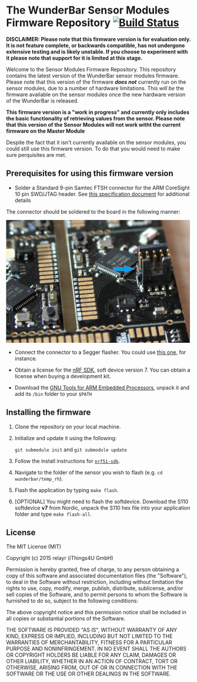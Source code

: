 # The WunderBar Sensor Modules Firmware Repository [![Build Status](https://travis-ci.org/relayr/relayr-firmware-nrf51-modules.svg)](https://travis-ci.org/relayr/relayr-firmware-nrf51-modules)

**DISCLAIMER: Please note that this firmware version is for evaluation only. It is not feature complete, or backwards compatible, has not undergone extensive testing and is likely unstable. If you choose to experiment with it please note that support for it is limited at this stage.** 

Welcome to the Sensor Modules Firmware Repository. This repository contains the latest version of the WunderBar sensor modules firmware. Please note that this version of the firmware ***does not*** currently run on the sensor modules, due to a number of hardware limitations. This *will be* the firmware available on the sensor modules once the new hardware version of the WunderBar is released.

**This firmware version is a "work in progress" and currently only includes the basic functionality of retrieving values from the sensor. Please note that this version of the Sensor Modules will not work witht the current firmware on the Master Module**

Despite the fact that it isn't currently available on the sensor modules, you could still use this firmware version. To do that you would need to make sure perquisites are met.

## Prerequisites for using this firmware version

- Solder a Standard 9-pin Samtec FTSH connector for the ARM CoreSight 10 pin SWD/JTAG header. See [this specification document](http://infocenter.arm.com/help/index.jsp?topic=/com.arm.doc.ddi0314h/Chdhbiad.html) for additional details

The connector should be soldered to the board in the following manner:

<img src="docs/images/connector.jpg" width=500px> 


- Connect the connector to a Segger flasher. You could use [this one](https://www.segger.com/jlink-lite-cortexm.html), for instance.


- Obtain a license for the [nRF SDK](https://www.nordicsemi.com/eng/Products/Bluetooth-Smart-Bluetooth-low-energy/nRF51822), soft device version 7. You can obtain a license when buying a development kit.

- Download the [GNU Tools for ARM Embedded Processors](https://launchpad.net/gcc-arm-embedded), unpack it and add its ```/bin``` folder to your ```$PATH```

## Installing the firmware

1. Clone the repository on your local machine.
2. Initialize and update it using the following:

	`git submodule init` 
and 
	`git submodule update`

3. Follow the install instructions for [```nrf51-sdk```](https://github.com/relayr/nrf51-sdk).
4. Navigate to the folder of the sensor you wish to flash (e.g. ```cd wunderbar/temp_rh```).
5. Flash the application by typing `make flash`.
6. [OPTIONAL] You might need to flash the softdevice. Download the S110 softdevice **v7** from Nordic, unpack the S110 hex file into your application folder and type ```make flash-all```.


## License

The MIT License (MIT)

Copyright (c) 2015 relayr (iThings4U GmbH)

Permission is hereby granted, free of charge, to any person obtaining a copy
of this software and associated documentation files (the "Software"), to deal
in the Software without restriction, including without limitation the rights
to use, copy, modify, merge, publish, distribute, sublicense, and/or sell
copies of the Software, and to permit persons to whom the Software is
furnished to do so, subject to the following conditions:

The above copyright notice and this permission notice shall be included in
all copies or substantial portions of the Software.

THE SOFTWARE IS PROVIDED "AS IS", WITHOUT WARRANTY OF ANY KIND, EXPRESS OR
IMPLIED, INCLUDING BUT NOT LIMITED TO THE WARRANTIES OF MERCHANTABILITY,
FITNESS FOR A PARTICULAR PURPOSE AND NONINFRINGEMENT. IN NO EVENT SHALL THE
AUTHORS OR COPYRIGHT HOLDERS BE LIABLE FOR ANY CLAIM, DAMAGES OR OTHER
LIABILITY, WHETHER IN AN ACTION OF CONTRACT, TORT OR OTHERWISE, ARISING FROM,
OUT OF OR IN CONNECTION WITH THE SOFTWARE OR THE USE OR OTHER DEALINGS IN
THE SOFTWARE.

